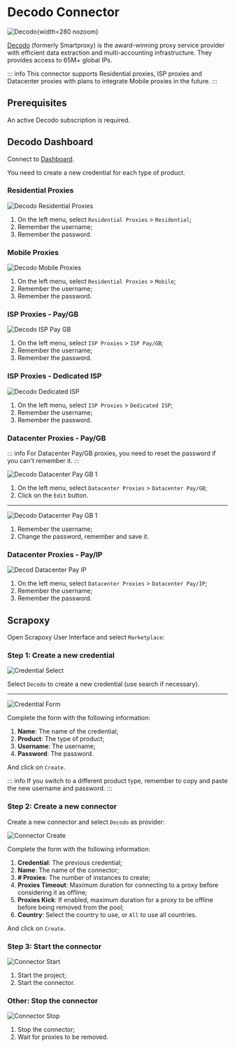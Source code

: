 # Decodo Connector

![Decodo](/assets/images/decodo.svg){width=280 nozoom}

[Decodo](/l/decodo) (formerly Smartproxy) is the award-winning proxy service provider with efficient data extraction and multi-accounting infrastructure.
They provides access to 65M+ global IPs.


::: info
This connector supports Residential proxies, ISP proxies and Datacenter proxies
with plans to integrate Mobile proxies in the future.
:::


## Prerequisites

An active Decodo subscription is required.


## Decodo Dashboard

Connect to [Dashboard](/l/decodo-dashboard).

You need to create a new credential for each type of product.

### Residential Proxies

![Decodo Residential Proxies](decodo_credentials_residential.png)

1. On the left menu, select `Residential Proxies` > `Residential`;
2. Remember the username;
3. Remember the password.


### Mobile Proxies

![Decodo Mobile Proxies](decodo_credentials_mobile.png)

1. On the left menu, select `Residential Proxies` > `Mobile`;
2. Remember the username;
3. Remember the password.


### ISP Proxies - Pay/GB

![Decodo ISP Pay GB](decodo_credentials_isp_pay_gb.png)

1. On the left menu, select `ISP Proxies` > `ISP Pay/GB`;
2. Remember the username;
3. Remember the password.


### ISP Proxies - Dedicated ISP

![Decodo Dedicated ISP](decodo_credentials_isp_dedicated.png)

1. On the left menu, select `ISP Proxies` > `Dedicated ISP`;
2. Remember the username;
3. Remember the password.


### Datacenter Proxies - Pay/GB

::: info
For Datacenter Pay/GB proxies, you need to reset the password if you can't remember it.
:::

![Decodo Datacenter Pay GB 1](decodo_credentials_dc_pay_gb_1.png)

1. On the left menu, select `Datacenter Proxies` > `Datacenter Pay/GB`;
2. Click on the `Edit` button.

---

![Decodo Datacenter Pay GB 1](decodo_credentials_dc_pay_gb_2.png)

1. Remember the username;
2. Change the password, remember and save it.


### Datacenter Proxies - Pay/IP

![Decod Datacenter Pay IP](decodo_credentials_dc_pay_ip.png)

1. On the left menu, select `Datacenter Proxies` > `Datacenter Pay/IP`;
2. Remember the username;
3. Remember the password.


## Scrapoxy

Open Scrapoxy User Interface and select `Marketplace`:


### Step 1: Create a new credential

![Credential Select](spx_credential_select.png)

Select `Decodo` to create a new credential (use search if necessary).

---

![Credential Form](spx_credential_create.png)

Complete the form with the following information:
1. **Name**: The name of the credential;
2. **Product**: The type of product;
3. **Username**: The username;
4. **Password**: The password.

And click on `Create`.

::: info
If you switch to a different product type, remember to copy and paste the new username and password.
:::


### Step 2: Create a new connector

Create a new connector and select `Decodo` as provider:

![Connector Create](spx_connector_create.png)

Complete the form with the following information:
1. **Credential**: The previous credential;
2. **Name**: The name of the connector;
3. **# Proxies**: The number of instances to create;
4. **Proxies Timeout**: Maximum duration for connecting to a proxy before considering it as offline;
5. **Proxies Kick**: If enabled, maximum duration for a proxy to be offline before being removed from the pool;
6. **Country**: Select the country to use, or `All` to use all countries.

And click on `Create`.


### Step 3: Start the connector

![Connector Start](spx_connector_start.png)

1. Start the project;
2. Start the connector.


### Other: Stop the connector

![Connector Stop](spx_connector_stop.png)

1. Stop the connector;
2. Wait for proxies to be removed.
